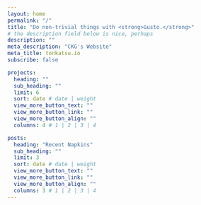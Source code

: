 ```yaml
---
layout: home
permalink: "/"
title: "Do non-trivial things with <strong>Gusto.</strong>"
# the description field below is nice, perhaps
description: ""
meta_description: "CKG's Website"
meta_title: tonkatsu.io
subscribe: false

projects:
  heading: ""
  sub_heading: ""
  limit: 6
  sort: date # date | weight
  view_more_button_text: ""
  view_more_button_link: ""
  view_more_button_align: ""
  columns: 4 # 1 | 2 | 3 | 4

posts:
  heading: "Recent Napkins"
  sub_heading: ""
  limit: 3
  sort: date # date | weight
  view_more_button_text: ""
  view_more_button_link: ""
  view_more_button_align: ""
  columns: 3 # 1 | 2 | 3 | 4
---
```

